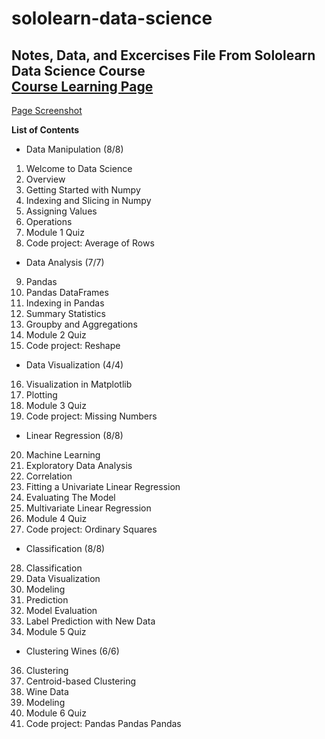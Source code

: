 # sololearn-data-science  
**Notes, Data, and Excercises File From Sololearn Data Science Course**  
[Course Learning Page](https://www.sololearn.com/learning/1093)
---
[Page Screenshot ](www.sololearn.com_learning_1093.png)  

**List of Contents**  
- Data Manipulation (8/8)
1. Welcome to Data Science
2. Overview
3. Getting Started with Numpy
4. Indexing and Slicing in Numpy
5. Assigning Values
6. Operations
7. Module 1 Quiz
8. Code project: Average of Rows

- Data Analysis (7/7)
9. Pandas
10. Pandas DataFrames
11. Indexing in Pandas
12. Summary Statistics
12. Groupby and Aggregations
14. Module 2 Quiz
15. Code project: Reshape

- Data Visualization (4/4)
16. Visualization in Matplotlib
17. Plotting
18. Module 3 Quiz
19. Code project: Missing Numbers

- Linear Regression (8/8)
20. Machine Learning
21. Exploratory Data Analysis
22. Correlation
23. Fitting a Univariate Linear Regression
24. Evaluating The Model
25. Multivariate Linear Regression
26. Module 4 Quiz
27. Code project: Ordinary Squares

- Classification (8/8)
28. Classification
29. Data Visualization
30. Modeling
31. Prediction
32. Model Evaluation
33. Label Prediction with New Data
34. Module 5 Quiz


- Clustering Wines (6/6)
36. Clustering
37. Centroid-based Clustering
38. Wine Data
39. Modeling
40. Module 6 Quiz
41. Code project: Pandas Pandas Pandas
